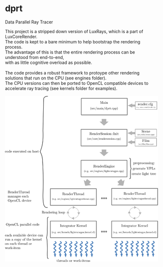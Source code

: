 # dprt
Data Parallel Ray Tracer

This project is a stripped down version of LuxRays, which is a part of LuxCoreRender.\
The code is kept to a bare minimum to help bootstrap the rendering process.\
The advantage of this is that the entire rendering process can be understood from end-to-end,\
with as little cognitive overload as possible.
<br><br>
The code provides a robust framework to protoype other rendering solutions that run on the CPU (see engines folder).
<br>
The CPU versions can then be ported to OpenCL compatible devices to accelerate ray tracing (see kernels folder for examples).
<br><br>
![Render Process](controlflow.png)
